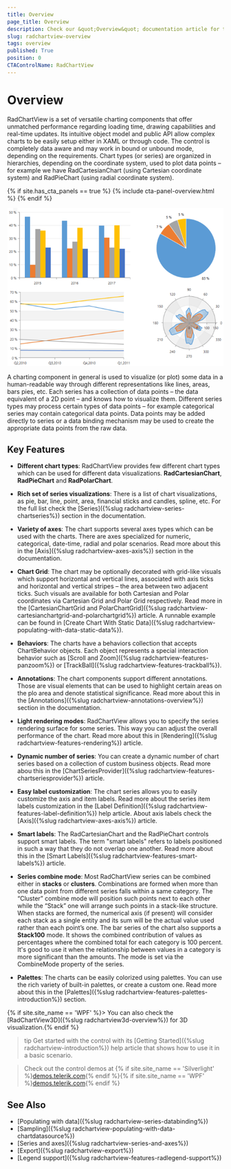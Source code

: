 ```yaml
---
title: Overview
page_title: Overview
description: Check our &quot;Overview&quot; documentation article for the RadChartView {{ site.framework_name }} control.
slug: radchartview-overview
tags: overview
published: True
position: 0
CTAControlName: RadChartView
---
```


# Overview

RadChartView is a set of versatile charting components that offer unmatched performance regarding loading time, drawing capabilities and real-time updates. Its intuitive object model and public API allow complex charts to be easily setup either in XAML or through code. The control is completely data aware and may work in bound or unbound mode, depending on the requirements. Chart types (or series) are organized in hierarchies, depending on the coordinate system, used to plot data points – for example we have RadCartesianChart (using Cartesian coordinate system) and RadPieChart (using radial coordinate system).

{% if site.has_cta_panels == true %}
{% include cta-panel-overview.html %}
{% endif %}

![radchartview wpf](images/radchartview-overview-1.png)

A charting component in general is used to visualize (or plot) some data in a human-readable way through different representations like lines, areas, bars pies, etc. Each series has a collection of data points – the data equivalent of a 2D point – and knows how to visualize them. Different series types may process certain types of data points – for example categorical series may contain categorical data points. Data points may be added directly to series or a data binding mechanism may be used to create the appropriate data points from the raw data.


## Key Features

* __Different chart types__: RadChartView provides few different chart types which can be used for different data visualizations. __RadCartesianChart__, __RadPieChart__ and __RadPolarChart__.

* __Rich set of series visualizations__: There is a list of chart visualizations, as pie, bar, line, point, area, financial sticks and candles, spline, etc. For the full list check the [Series]({%slug radchartview-series-chartseries%}) section in the documentation.

* __Variety of axes__: The chart supports several axes types which can be used with the charts. There are axes specialized for numeric, categorical, date-time, radial and polar scenarios. Read more about this in the [Axis]({%slug radchartview-axes-axis%}) section in the documentation.

* __Chart Grid__: The chart may be optionally decorated with grid-like visuals which support horizontal and vertical lines, associated with axis ticks and horizontal and vertical stripes – the area between two adjacent ticks. Such visuals are available for both Cartesian and Polar coordinates via Cartesian Grid and Polar Grid respectively. Read more in the [CartesianChartGrid and PolarChartGrid]({%slug radchartview-cartesianchartgrid-and-polarchartgrid%}) article. A runnable example can be found in [Create Chart With Static Data]({%slug radchartview-populating-with-data-static-data%}).

* __Behaviors__: The charts have a behaviors collection that accepts ChartBehavior objects. Each object represents a special interaction behavior such as [Scroll and Zoom]({%slug radchartview-features-panzoom%}) or [TrackBall]({%slug radchartview-features-trackball%}).

* __Annotations__: The chart components support different annotations. Those are visual elements that can be used to highlight certain areas on the plo area and denote statistical significance. Read more about this in the [Annotations]({%slug radchartview-annotations-overview%}) section in the documentation.

* __Light rendering modes__: RadChartView allows you to specify the series rendering surface for some series. This way you can adjust the overall performance of the chart. Read more about this in [Rendering]({%slug radchartview-features-rendering%}) article.

* __Dynamic number of series__: You can create a dynamic number of chart series based on a collection of custom business objects. Read more abou this in the [ChartSeriesProvider]({%slug radchartview-features-chartseriesprovider%}) article.

* __Easy label customization__: The chart series allows you to easily customize the axis and item labels. Read more about the series item labels customization in the [Label Definition]({%slug radchartview-features-label-definition%}) help article. About axis labels check the [Axis]({%slug radchartview-axes-axis%}) article.

* __Smart labels__: The RadCartesianChart and the RadPieChart controls support smart labels. The term "smart labels" refers to labels positioned in such a way that they do not overlap one another. Read more about this in the [Smart Labels]({%slug radchartview-features-smart-labels%}) article.

* __Series combine mode__: Most RadChartView series can be combined either in __stacks__ or __clusters__. Combinations are formed when more than one data point from different series falls within a same category. The “Cluster” combine mode will position such points next to each other while the “Stack” one will arrange such points in a stack-like structure. When stacks are formed, the numerical axis (if present) will consider each stack as a single entity and its sum will be the actual value used rather than each point’s one. The bar series of the chart also supports a __Stack100__ mode. It shows the combined contribution of values as percentages where the combined total for each category is 100 percent. It's good to use it when the relationship between values in a category is more significant than the amounts. The mode is set via the CombineMode property of the series.

* __Palettes__: The charts can be easily colorized using palettes. You can use the rich variety of built-in palettes, or create a custom one. Read more about this in the [Palettes]({%slug radchartview-features-palettes-introduction%}) section.

{% if site.site_name == 'WPF' %}> You can also check the [RadChartView3D]({%slug radchartview3d-overview%}) for 3D visualization.{% endif %}

>tip Get started with the control with its [Getting Started]({%slug radchartview-introduction%}) help article that shows how to use it in a basic scenario.

> Check out the control demos at {% if site.site_name == 'Silverlight' %}[demos.telerik.com](https://demos.telerik.com/silverlight/#ChartView/FirstLook){% endif %}{% if site.site_name == 'WPF' %}[demos.telerik.com](https://demos.telerik.com/wpf/){% endif %}

## See Also  
* [Populating with data]({%slug radchartview-series-databinding%})
* [Sampling]({%slug radchartview-populating-with-data-chartdatasource%})
* [Series and axes]({%slug radchartview-series-and-axes%})
* [Export]({%slug radchartview-export%})
* [Legend support]({%slug radchartview-features-radlegend-support%})
